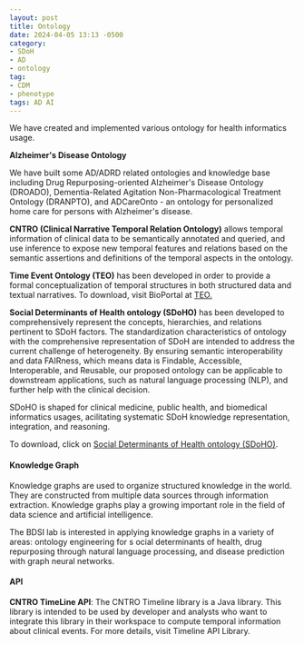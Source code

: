```yaml
---
layout: post
title: Ontology
date: 2024-04-05 13:13 -0500
category:
- SDoH
- AD
- ontology
tag:
- CDM
- phenotype
tags: AD AI
---
```


<p>We have created and implemented various ontology for health informatics usage.</p>
<p><strong>Alzheimer's Disease Ontology</strong></p>
<p>We have built some AD/ADRD related ontologies and knowledge base including 
    Drug Repurposing-oriented Alzheimer's Disease Ontology (DROADO), 
    Dementia-Related Agitation Non-Pharmacological Treatment Ontology (DRANPTO), 
    and ADCareOnto - an ontology for personalized home care for persons with Alzheimer's disease.</p>
<p><strong>CNTRO (Clinical Narrative Temporal Relation Ontology)</strong> allows temporal information of clinical data 
    to be semantically annotated and queried, and use inference to expose new temporal features and relations based 
    on the semantic assertions and definitions of the temporal aspects in the ontology. </p>
<p><strong>Time Event Ontology (TEO)</strong>  has been developed in order to provide a formal conceptualization of temporal 
    structures in both structured data and textual narratives. To download, visit BioPortal at 
    <a href="https://bioportal.bioontology.org/ontologies/TEO" target="_blank" rel="noopener noreferrer">TEO.</a></p>

<p><strong>Social Determinants of Health ontology (SDoHO)</strong> has been developed to comprehensively represent the concepts, 
    hierarchies, and relations pertinent to SDoH factors. The standardization characteristics of ontology with 
    the comprehensive representation of SDoH are intended to address the current challenge of heterogeneity. 
    By ensuring semantic interoperability and data FAIRness, which means data is Findable, Accessible, 
    Interoperable, and Reusable, our proposed ontology can be applicable to downstream applications, 
    such as natural language processing (NLP), and further help with the clinical decision.</p>
<p>SDoHO is shaped for clinical medicine, public health, and biomedical informatics usages, 
    acilitating systematic SDoH knowledge representation, integration, and reasoning.</p>
<p>To download, click on 
    <a href="https://ww2.uth.edu/dA/e1e921b288/SDoHO_1005.owl?language_id=1" target="_blank" rel="noopener noreferrer">Social Determinants of Health ontology (SDoHO)</a>.</p>

<h4>Knowledge Graph</h4>
<p>Knowledge graphs are used to organize structured knowledge in the world. They are constructed from multiple 
    data sources through information extraction. Knowledge graphs play a growing important role in the field of 
    data science and artificial intelligence.</p>
<p>The BDSI lab is interested in applying knowledge graphs in a variety of areas: ontology engineering for s
    ocial determinants of health, drug repurposing through natural language processing, and disease prediction 
    with graph neural networks.</p>

<h4>API</h4>
<p><strong>CNTRO TimeLine API</strong>: The CNTRO Timeline library is a Java library. This library is intended
     to be used by developer and analysts who want to integrate this library in their workspace to compute 
     temporal information about clinical events. For more details, visit Timeline API Library.</p>